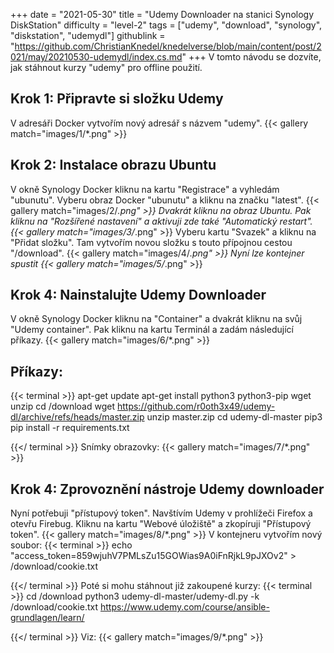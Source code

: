 +++
date = "2021-05-30"
title = "Udemy Downloader na stanici Synology DiskStation"
difficulty = "level-2"
tags = ["udemy", "download", "synology", "diskstation", "udemydl"]
githublink = "https://github.com/ChristianKnedel/knedelverse/blob/main/content/post/2021/may/20210530-udemydl/index.cs.md"
+++
V tomto návodu se dozvíte, jak stáhnout kurzy "udemy" pro offline použití.
## Krok 1: Připravte si složku Udemy
V adresáři Docker vytvořím nový adresář s názvem "udemy".
{{< gallery match="images/1/*.png" >}}

## Krok 2: Instalace obrazu Ubuntu
V okně Synology Docker kliknu na kartu "Registrace" a vyhledám "ubunutu". Vyberu obraz Docker "ubunutu" a kliknu na značku "latest".
{{< gallery match="images/2/*.png" >}}
Dvakrát kliknu na obraz Ubuntu. Pak kliknu na "Rozšířené nastavení" a aktivuji zde také "Automatický restart".
{{< gallery match="images/3/*.png" >}}
Vyberu kartu "Svazek" a kliknu na "Přidat složku". Tam vytvořím novou složku s touto přípojnou cestou "/download".
{{< gallery match="images/4/*.png" >}}
Nyní lze kontejner spustit
{{< gallery match="images/5/*.png" >}}

## Krok 4: Nainstalujte Udemy Downloader
V okně Synology Docker kliknu na "Container" a dvakrát kliknu na svůj "Udemy container". Pak kliknu na kartu Terminál a zadám následující příkazy.
{{< gallery match="images/6/*.png" >}}

##  Příkazy:

{{< terminal >}}
apt-get update
apt-get install python3 python3-pip wget unzip
cd /download
wget https://github.com/r0oth3x49/udemy-dl/archive/refs/heads/master.zip
unzip master.zip
cd udemy-dl-master
pip3 pip install -r requirements.txt

{{</ terminal >}}
Snímky obrazovky:
{{< gallery match="images/7/*.png" >}}

## Krok 4: Zprovoznění nástroje Udemy downloader
Nyní potřebuji "přístupový token". Navštívím Udemy v prohlížeči Firefox a otevřu Firebug. Kliknu na kartu "Webové úložiště" a zkopíruji "Přístupový token".
{{< gallery match="images/8/*.png" >}}
V kontejneru vytvořím nový soubor:
{{< terminal >}}
echo "access_token=859wjuhV7PMLsZu15GOWias9A0iFnRjkL9pJXOv2" > /download/cookie.txt

{{</ terminal >}}
Poté si mohu stáhnout již zakoupené kurzy:
{{< terminal >}}
cd /download
python3 udemy-dl-master/udemy-dl.py -k /download/cookie.txt https://www.udemy.com/course/ansible-grundlagen/learn/

{{</ terminal >}}
Viz:
{{< gallery match="images/9/*.png" >}}
